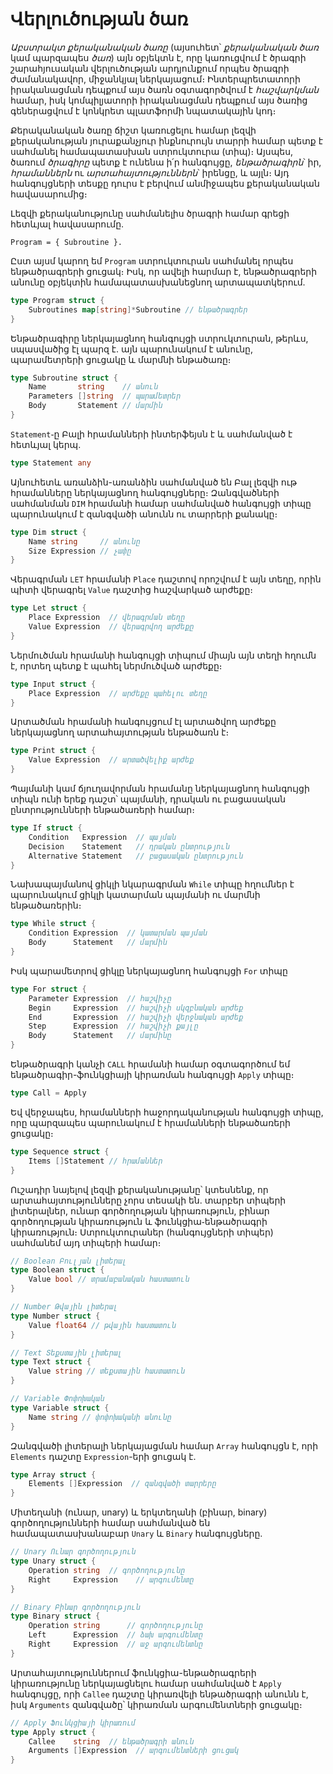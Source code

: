 # Վերլուծության ծառ

_Աբստրակտ քերականական ծառը_ (այսուհետ՝ _քերականական ծառ_ կամ պարզապես _ծառ_) այն օբյեկտն է, որը կառուցվում է ծրագրի շարահյուսական վերլուծության արդյունքում որպես ծրագրի ժամանակավոր, միջանկյալ ներկայացում։ Ինտերպրետատորի իրականացման դեպքում այս ծառն օգտագործվում է _հաշվարկման_ համար, իսկ
կոմպիլյատորի իրականացման դեպքում այս ծառից գեներացվում է կոնկրետ պլատֆորմի նպատակային կոդ։

Քերականական ծառը ճիշտ կառուցելու համար լեզվի քերականության յուրաքանչյուր ինքնուրույն տարրի համար պետք է սահմանել համապատասխան ստրուկտուրա (տիպ)։ Այսպես, ծառում _ծրագիրը_ պետք է ունենա ի՛ր հանգույցը, _ենթածրագիրն_՝ իր, _հրամաններն_ ու _արտահայտություններն_՝ իրենցը, և այլն։ Այդ հանգույցների տեսքը դուրս է բերվում անմիջապես քերականական հավասարումից։ 

Լեզվի քերականությունը սահմանելիս ծրագրի համար գրեցի հետևյալ հավասարումը․

```
Program = { Subroutine }.
```

Ըստ այսմ կարող եմ `Program` ստրուկտուրան սահմանել որպես ենթածրագրերի ցուցակ։ Իսկ, որ ավելի հարմար է, ենթածրագրերի անունը օբյեկտին համապատասխանեցնող արտապատկերում․

```Go
type Program struct {
	Subroutines map[string]*Subroutine // ենթածրագրեր
}
```

Ենթածրագիրը ներկայացնող հանգույցի ստրուկտուրան, թերևս, սպասվածից էլ պարզ է. այն պարունակում է  անունը, պարամետրերի ցուցակը և մարմնի ենթածառը։

```Go
type Subroutine struct {
	Name       string    // անուն
	Parameters []string  // պարամետրեր
	Body       Statement // մարմին
}
```

`Statement`֊ը Բալի հրամանների ինտերֆեյսն է և սահմանված է հետևյալ կերպ․

```Go
type Statement any
```

Այնուհետև առանձին-առանձին սահմանված են Բալ լեզվի ութ հրամանները ներկայացնող հանգույցները։ Զանգվածների սահմանման `DIM` հրամանի համար սահմանված հանգույցի տիպը պարունակում է զանգվածի անունն ու տարրերի քանակը։

```Go
type Dim struct {
	Name string     // անունը
	Size Expression // չափը
}
```

Վերագրման `LET` հրամանի `Place` դաշտով որոշվում է այն տեղը, որին պիտի վերագրել `Value` դաշտից հաշվարկած արժեքը։

```Go
type Let struct {
	Place Expression  // վերագրման տեղը
	Value Expression  // վերագրվող արժեքը
}
```

Ներմուծման հրամանի հանգույցի տիպում միայն այն տեղի հղումն է, որտեղ պետք է պահել ներմուծված արժեքը։

```Go
type Input struct {
	Place Expression  // արժեքը պահելու տեղը
}
```

Արտածման հրամանի հանգույցում էլ արտածվող արժեքը ներկայացնող արտահայտության ենթածառն է։

```Go
type Print struct {
	Value Expression  // արտածվելիք արժեք
}
```

Պայմանի կամ ճյուղավորման հրամանը ներկայացնող հանգույցի տիպն ունի երեք դաշտ՝ պայմանի, դրական ու բացասական ընտրությունների ենթածառերի համար։

```Go
type If struct {
	Condition   Expression  // պայման
	Decision    Statement   // դրական ընտրություն
	Alternative Statement   // բացասական ընտրություն
}
```

Նախապայմանով ցիկլի նկարագրման `While` տիպը հղումներ է պարունակում ցիկլի կատարման պայմանի ու մարմնի ենթածառերին։

```Go
type While struct {
	Condition Expression  // կատարման պայման
	Body      Statement   // մարմին
}
```

Իսկ պարամետրով ցիկլը ներկայացնող հանգույցի `For` տիպը

```Go
type For struct {
	Parameter Expression  // հաշվիչը
	Begin     Expression  // հաշվիչի սկզբնական արժեք
	End       Expression  // հաշվիչի վերջնական արժեք
	Step      Expression  // հաշվիչի քայլը
	Body      Statement   // մարմինը
}
```

Ենթածրագրի կանչի `CALL` հրամանի համար օգտագործում եմ ենթածրագիր-ֆունկցիայի կիրառման հանգույցի `Apply` տիպը։

```Go
type Call = Apply
```

Եվ վերջապես, հրամանների հաջորդականության հանգույցի տիպը, որը պարզապես պարունակում է հրամանների ենթածառերի ցուցակը։

```Go
type Sequence struct {
	Items []Statement // հրամաններ
}
```

Ուշադիր նայելով լեզվի քերականությանը՝ կտեսնենք, որ արտահայտությունները չորս տեսակի են. տարբեր տիպերի լիտերալներ, ունար գործողության կիրառություն, բինար գործողության կիրառություն և ֆունկցիա֊ենթածրագրի կիրառություն։ Ստրուկտուրաներ (հանգույցների տիպեր) սահմանեմ այդ տիպերի համար։ 

```Go
// Boolean Բուլյան լիտերալ
type Boolean struct {
	Value bool // տրամաբանական հաստատուն
}

// Number Թվային լիտերալ
type Number struct {
	Value float64 // թվային հաստատուն
}

// Text Տեքստային լիտերալ
type Text struct {
	Value string // տեքստային հաստատուն
}

// Variable Փոփոխական
type Variable struct {
	Name string // փոփոխականի անունը
}
```

Զանգվածի լիտերալի ներկայացման համար `Array` հանգույցն է, որի `Elements` դաշտը `Expression`-երի ցուցակ է.

```Go
type Array struct {
	Elements []Expression  // զանգվածի տարրերը
}
```

Միտեղանի (ունար, unary) և երկտեղանի (բինար, binary) գործողությունների համար սահմանված են համապատասխանաբար `Unary` և `Binary` հանգույցները.

```Go
// Unary Ունար գործողություն
type Unary struct {
	Operation string  // գործողությունը
	Right     Expression    // արգումենտը
}

// Binary Բինար գործողություն
type Binary struct {
	Operation string      // գործողությունը
	Left      Expression  // ձախ արգումենտը
	Right     Expression  // աջ արգումենտնը
}

```

Արտահայտություններում ֆունկցիա-ենթածրագրերի կիրառությունը ներկայացնելու համար սահմանված է `Apply` հանգույցը, որի `Callee` դաշտը կիրառվելի ենթածրագրի անունն է, իսկ `Arguments` զանգվածը՝ կիրառման արգումենտների ցուցակը։ 

```Go
// Apply Ֆունկցիայի կիրառում
type Apply struct {
	Callee    string  // ենթածրագրի անուն
	Arguments []Expression  // արգումենտների ցուցակ
}
```

